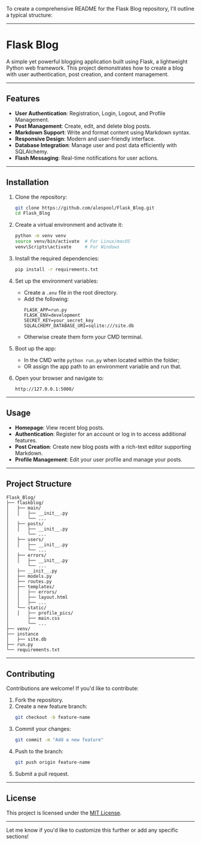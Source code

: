 To create a comprehensive README for the Flask Blog repository, I'll outline a typical structure:

---

# Flask Blog

A simple yet powerful blogging application built using Flask, a lightweight Python web framework. This project demonstrates how to create a blog with user authentication, post creation, and content management.

---

## Features

- **User Authentication**: Registration, Login, Logout, and Profile Management.
- **Post Management**: Create, edit, and delete blog posts.
- **Markdown Support**: Write and format content using Markdown syntax.
- **Responsive Design**: Modern and user-friendly interface.
- **Database Integration**: Manage user and post data efficiently with SQLAlchemy.
- **Flash Messaging**: Real-time notifications for user actions.

---

## Installation

1. Clone the repository:
   ```bash
   git clone https://github.com/alespool/Flask_Blog.git
   cd Flask_Blog
   ```

2. Create a virtual environment and activate it:
   ```bash
   python -m venv venv
   source venv/bin/activate  # For Linux/macOS
   venv\Scripts\activate     # For Windows
   ```

3. Install the required dependencies:
   ```bash
   pip install -r requirements.txt
   ```

4. Set up the environment variables:
   - Create a `.env` file in the root directory.
   - Add the following:
     ```env
     FLASK_APP=run.py
     FLASK_ENV=development
     SECRET_KEY=your_secret_key
     SQLALCHEMY_DATABASE_URI=sqlite:///site.db
     ```
   - Otherwise create them form your CMD terminal.

5. Boot up the app:
    - In the CMD write `python run.py` when located within the folder;
    - OR assign the app path to an environment variable and run that.

6. Open your browser and navigate to:
   ```
   http://127.0.0.1:5000/
   ```

---

## Usage

- **Homepage**: View recent blog posts.
- **Authentication**: Register for an account or log in to access additional features.
- **Post Creation**: Create new blog posts with a rich-text editor supporting Markdown.
- **Profile Management**: Edit your user profile and manage your posts.

---

## Project Structure

```
Flask_Blog/
├── flaskblog/
│   ├── main/
│   │   ├── __init__.py
│       └── ...
│   ├── posts/
│   │   ├── __init__.py
│       └── ...
│   ├── users/
│   │   ├── __init__.py
│       └── ...
│   ├── errors/
│   │   ├── __init__.py
│       └── ...
│   ├── __init__.py
│   ├── models.py
│   ├── routes.py
│   ├── templates/
│   │   ├── errors/
│   │   ├── layout.html
│   │   ├── ...
│   └── static/
│   │   ├── profile_pics/
│       ├── main.css
│       └── ...
├── venv/
├── instance
│   ├── site.db
├── run.py
└── requirements.txt
```

---

## Contributing

Contributions are welcome! If you'd like to contribute:

1. Fork the repository.
2. Create a new feature branch:
   ```bash
   git checkout -b feature-name
   ```
3. Commit your changes:
   ```bash
   git commit -m "Add a new feature"
   ```
4. Push to the branch:
   ```bash
   git push origin feature-name
   ```
5. Submit a pull request.

---

## License

This project is licensed under the [MIT License](LICENSE).

---

Let me know if you'd like to customize this further or add any specific sections!